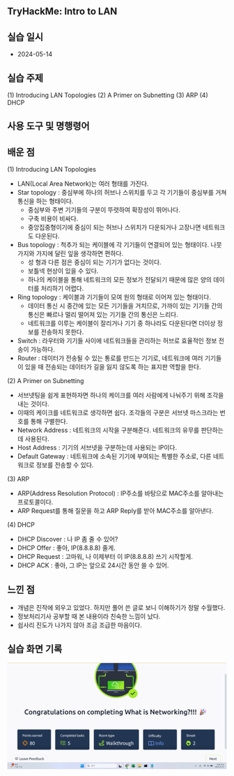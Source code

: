 ## TryHackMe: Intro to LAN

## 실습 일시
- 2024-05-14

## 실습 주제
(1) Introducing LAN Topologies
(2) A Primer on Subnetting
(3) ARP
(4) DHCP

## 사용 도구 및 명행령어


## 배운 점
(1) Introducing LAN Topologies
 - LAN(Local Area Network)는 여러 형태를 가진다.
 - Star topology : 중심부에 하나의 허브나 스위치를 두고 각 기기들이 중심부를 거쳐 통신을 하는 형태이다.
   - 중심부와 주변 기기들의 구분이 뚜렷하여 확장성이 뛰어나다.
   - 구축 비용이 비싸다.
   - 중앙집중형이기에 중심이 되는 허브나 스위치가 다운되거나 고장나면 네트워크도 다운된다.
 - Bus topology : 척추가 되는 케이블에 각 기기들이 연결되어 있는 형태이다. 나뭇가지와 가지에 달린 잎을 생각하면 편하다.
   - 성 형과 다른 점은 중심이 되는 기기가 없다는 것이다.
   - 보틀넥 현상이 있을 수 있다.
   - 하나의 케이블을 통해 네트워크의 모든 정보가 전달되기 때문에 많은 양의 데이터를 처리하기 어렵다.
 - Ring topology : 케이블과 기기들이 모여 원의 형태로 이어져 있는 형태이다.
   - 데이터 통신 시 중간에 있는 모든 기기들을 거치므로, 가까이 있는 기기들 간의 통신은 빠르나 멀리 떨어져 있는 기기들 간의 통신은 느리다.
   - 네트워크를 이루는 케이블이 잘리거나 기기 중 하나라도 다운된다면 더이상 정보를 전송하지 못한다.
 - Switch : 라우터와 기기들 사이에 네트워크들을 관리하는 허브로 효율적인 정보 전송이 가능하다.
 - Router : 데이터가 전송될 수 있는 통로를 만드는 기기로, 네트워크에 여러 기기들이 있을 때 전송되는 데이터가 길을 잃지 않도록 하는 표지판 역할을 한다.

(2) A Primer on Subnetting
 - 서브넷팅을 쉽게 표현하자면 하나의 케이크를 여러 사람에게 나눠주기 위해 조각을 내는 것이다.
 - 이때의 케이크를 네트워크로 생각하면 쉽다. 조각들의 구분은 서브넷 마스크라는 번호를 통해 구별한다.
 - Network Address : 네트워크의 시작을 구분해준다. 네트워크의 유무를 판단하는데 사용된다.
 - Host Address : 기기의 서브넷을 구분하는데 사용되는 IP이다.
 - Default Gateway : 네트워크에 소속된 기기에 부여되는 특별한 주소로, 다른 네트워크로 정보를 전송할 수 있다.

(3) ARP
 - ARP(Address Resolution Protocol) : IP주소를 바탕으로 MAC주소를 알아내는 프로토콜이다.
 - ARP Request를 통해 질문을 하고 ARP Reply를 받아 MAC주소를 알아낸다.

(4) DHCP
 - DHCP Discover : 나 IP 좀 줄 수 있어?
 - DHCP Offer : 좋아, IP(8.8.8.8) 줄게.
 - DHCP Request : 고마워, 나 이제부터 이 IP(8.8.8.8) 쓰기 시작할게.
 - DHCP ACK : 좋아, 그 IP는 앞으로 24시간 동안 쓸 수 있어. 
## 느낀 점
- 개념은 진작에 외우고 있었다. 하지만 풀어 쓴 글로 보니 이해하기가 정말 수월했다.
- 정보처리기사 공부할 때 본 내용이라 친숙한 느낌이 났다.
- 쉽사리 진도가 나가지 않아 조금 조급한 마음이다.

## 실습 화면 기록
![실습 결과](images/What_is_Networking.png)
